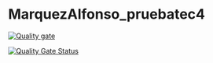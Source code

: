 # MarquezAlfonso_pruebatec4
[![Quality gate](http://localhost:9000/api/project_badges/quality_gate?project=pruebaTec4&token=sqb_4b54b937337eed5963940cef3b153919a8d35c1a)](http://localhost:9000/dashboard?id=pruebaTec4)

[![Quality Gate Status](http://localhost:9000/api/project_badges/measure?project=pruebaTec4&metric=alert_status&token=sqb_4b54b937337eed5963940cef3b153919a8d35c1a)](http://localhost:9000/dashboard?id=pruebaTec4)